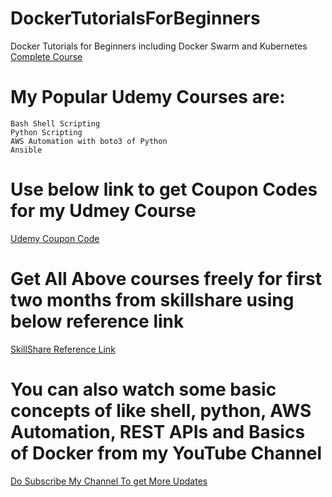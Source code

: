 # DockerTutorialsForBeginners
Docker Tutorials for Beginners including Docker Swarm and Kubernetes
[ Complete Course ](https://www.youtube.com/watch?v=ASSORFCS-0g&list=PL2qzCKTbjutKKIXpVsz64ElIHDoMIif20)
# My Popular Udemy Courses are:
```
Bash Shell Scripting
Python Scripting
AWS Automation with boto3 of Python
Ansible
```
# Use below link to get Coupon Codes for my Udmey Course 
[ Udemy Coupon Code ](https://www.youtube.com/watch?v=k7dGgbrI5dQ)

# Get All Above courses freely for first two months from skillshare using below reference link
 [SkillShare Reference Link](https://www.skillshare.com/r/user/narendrap)
 
 # You can also watch some basic concepts of like shell, python, AWS Automation, REST APIs and Basics of Docker from my YouTube Channel
 [Do Subscribe My Channel To get More Updates](https://www.youtube.com/AutomationwithScripting)
